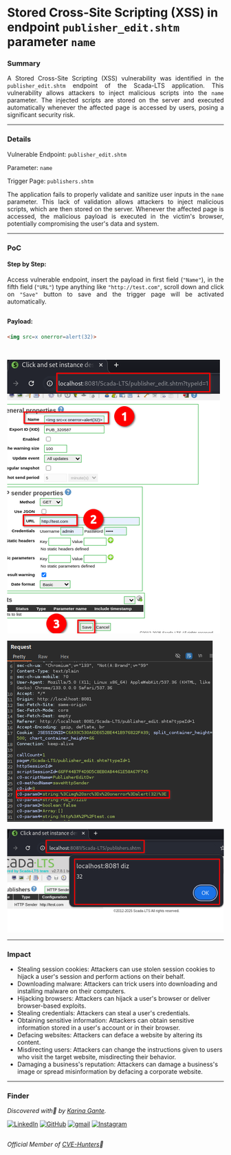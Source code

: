 # Stored Cross-Site Scripting (XSS) in endpoint `publisher_edit.shtm` parameter `name`

### Summary

<p align="justify">A Stored Cross-Site Scripting (XSS) vulnerability was identified in the <code>publisher_edit.shtm</code> endpoint of the Scada-LTS application. This vulnerability allows attackers to inject malicious scripts into the <code>name</code> parameter. The injected scripts are stored on the server and executed automatically whenever the affected page is accessed by users, posing a significant security risk.</p>

---

### Details

Vulnerable Endpoint: `publisher_edit.shtm`

Parameter: `name`

Trigger Page: `publishers.shtm`

<p align="justify">The application fails to properly validate and sanitize user inputs in the <code>name</code> parameter. This lack of validation allows attackers to inject malicious scripts, which are then stored on the server. Whenever the affected page is accessed, the malicious payload is executed in the victim's browser, potentially compromising the user's data and system.</p>

---

### PoC

#### Step by Step:

<p align="justify">Access vulnerable endpoint, insert the payload in first field (<code>"Name"</code>), in the fifth field (<code>"URL"</code>) type anything like <code>"http://test.com"</code>, scroll down and click on <code>"Save"</code> button to save and the trigger page will be activated automatically.</p>

##

#### Payload:

````html
<img src=x onerror=alert(32)>
````
</br>

![](/CVEs/images/storedXss33.png)

![](/CVEs/images/storedXss34.png)

![](/CVEs/images/storedXss35.png)

----

### Impact

<p align="justify">
<ul>
  <li>Stealing session cookies: Attackers can use stolen session cookies to hijack a user's session and perform actions on their behalf.</li>
  <li>Downloading malware: Attackers can trick users into downloading and installing malware on their computers.</li>
  <li>Hijacking browsers: Attackers can hijack a user's browser or deliver browser-based exploits.</li>
  <li>Stealing credentials: Attackers can steal a user's credentials.</li>
  <li>Obtaining sensitive information: Attackers can obtain sensitive information stored in a user's account or in their browser.</li>
  <li>Defacing websites: Attackers can deface a website by altering its content.</li>
  <li>Misdirecting users: Attackers can change the instructions given to users who visit the target website, misdirecting their behavior.</li>
  <li>Damaging a business's reputation: Attackers can damage a business's image or spread misinformation by defacing a corporate website.</li>
</ul>
</p>

---

### Finder

*Discovered with💜 by [Karina Gante](https://karinagante.github.io/).* 

[![LinkedIn](https://skillicons.dev/icons?i=linkedin&theme=dark)](https://www.linkedin.com/in/karina-gante/)
[![GitHub](https://skillicons.dev/icons?i=github&theme=dark)](https://www.github.com/KarinaGante/)
[![gmail](https://skillicons.dev/icons?i=gmail&theme=dark)](mailto:karina.g@aluno.ifsp.edu.br)
[![Instagram](https://skillicons.dev/icons?i=instagram&theme=dark)](https://www.instagram.com/karinovisk02/)

##

*Official Member of [CVE-Hunters](https://github.com/CVE-Hunters/cve-hunters)🏹*